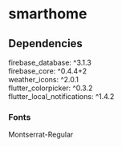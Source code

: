 # smarthome

## Dependencies
firebase_database: ^3.1.3  
firebase_core: ^0.4.4+2  
weather_icons: ^2.0.1  
flutter_colorpicker: ^0.3.2  
flutter_local_notifications: ^1.4.2  

### Fonts
Montserrat-Regular

